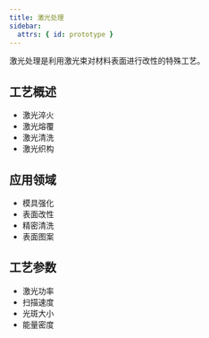 ```yaml
---
title: 激光处理
sidebar:
  attrs: { id: prototype }
---
```


激光处理是利用激光束对材料表面进行改性的特殊工艺。

## 工艺概述
- 激光淬火
- 激光熔覆
- 激光清洗
- 激光织构

## 应用领域
- 模具强化
- 表面改性
- 精密清洗
- 表面图案

## 工艺参数
- 激光功率
- 扫描速度
- 光斑大小
- 能量密度